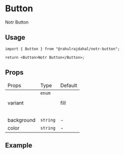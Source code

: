 # Button

Notr Button

## Usage

```tsx
import { Button } from "@rahulrajdahal/notr-button";

return <Button>Notr Button</Button>;
```

## Props

<table>
<thead>
<tr>
<td>Props</td>
<td>Type</td>
<td>Default</td>
</tr>
</thead>

<tbody>
<tr>
<td>variant</td>
<td> <code>enum
<Tooltip position="top" backgroundColor="#6366f1">
  <template #trigger>
  ℹ️
  </template>
  <template #content>
   fill | outline | text
  </template>
</Tooltip>
</code>
</td>
<td>fill</td>
</tr>
<tr>
<td>background</td>
<td><code>string</code></td>
<td>-</td>
</tr>
<tr>
<td>color</td>
<td><code>string</code></td>
<td>-</td>
</tr>
</tbody>
</table>

## Example

<div ref="el" />

<script setup>
import { createElement } from 'react'
import { createRoot } from 'react-dom/client'
import { ref, onMounted } from 'vue'
import ButtonContainer from './ButtonContainer.tsx'

const el = ref()
onMounted(() => {
  const root = createRoot(el.value)
  root.render(createElement(ButtonContainer))
})

</script>
